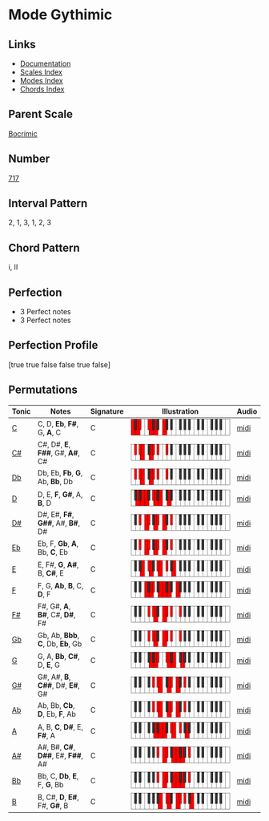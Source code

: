 # Mode Gythimic

## Links

- [Documentation](README.md)
- [Scales Index](Scales.md)
- [Modes Index](Modes.md)
- [Chords Index](Chords.md)

## Parent Scale

[Bocrimic](ScaleBocrimic.md)

## Number

[717](https://ianring.com/musictheory/scales/717)

## Interval Pattern

2, 1, 3, 1, 2, 3

## Chord Pattern

i, II

## Perfection

- 3 Perfect notes
- 3 Perfect notes

## Perfection Profile

[true true false false true false]

## Permutations

| Tonic | Notes | Signature | Illustration | Audio |
|-------|-------|-----------|--------------|-------|
| [C](ModeCNaturalGythimic.md) | C, D, **Eb**, **F#**, G, **A**, C | C | ![CNaturalGythimic](ModeCNaturalGythimic.png) | [midi](https://github.com/edipermadi/music/blob/main/docs/ModeCNaturalGythimic.mid?raw=true) |
| [C#](ModeCSharpGythimic.md) | C#, D#, **E**, **F##**, G#, **A#**, C# | C | ![CSharpGythimic](ModeCSharpGythimic.png) | [midi](https://github.com/edipermadi/music/blob/main/docs/ModeCSharpGythimic.mid?raw=true) |
| [Db](ModeDFlatGythimic.md) | Db, Eb, **Fb**, **G**, Ab, **Bb**, Db | C | ![DFlatGythimic](ModeDFlatGythimic.png) | [midi](https://github.com/edipermadi/music/blob/main/docs/ModeDFlatGythimic.mid?raw=true) |
| [D](ModeDNaturalGythimic.md) | D, E, **F**, **G#**, A, **B**, D | C | ![DNaturalGythimic](ModeDNaturalGythimic.png) | [midi](https://github.com/edipermadi/music/blob/main/docs/ModeDNaturalGythimic.mid?raw=true) |
| [D#](ModeDSharpGythimic.md) | D#, E#, **F#**, **G##**, A#, **B#**, D# | C | ![DSharpGythimic](ModeDSharpGythimic.png) | [midi](https://github.com/edipermadi/music/blob/main/docs/ModeDSharpGythimic.mid?raw=true) |
| [Eb](ModeEFlatGythimic.md) | Eb, F, **Gb**, **A**, Bb, **C**, Eb | C | ![EFlatGythimic](ModeEFlatGythimic.png) | [midi](https://github.com/edipermadi/music/blob/main/docs/ModeEFlatGythimic.mid?raw=true) |
| [E](ModeENaturalGythimic.md) | E, F#, **G**, **A#**, B, **C#**, E | C | ![ENaturalGythimic](ModeENaturalGythimic.png) | [midi](https://github.com/edipermadi/music/blob/main/docs/ModeENaturalGythimic.mid?raw=true) |
| [F](ModeFNaturalGythimic.md) | F, G, **Ab**, **B**, C, **D**, F | C | ![FNaturalGythimic](ModeFNaturalGythimic.png) | [midi](https://github.com/edipermadi/music/blob/main/docs/ModeFNaturalGythimic.mid?raw=true) |
| [F#](ModeFSharpGythimic.md) | F#, G#, **A**, **B#**, C#, **D#**, F# | C | ![FSharpGythimic](ModeFSharpGythimic.png) | [midi](https://github.com/edipermadi/music/blob/main/docs/ModeFSharpGythimic.mid?raw=true) |
| [Gb](ModeGFlatGythimic.md) | Gb, Ab, **Bbb**, **C**, Db, **Eb**, Gb | C | ![GFlatGythimic](ModeGFlatGythimic.png) | [midi](https://github.com/edipermadi/music/blob/main/docs/ModeGFlatGythimic.mid?raw=true) |
| [G](ModeGNaturalGythimic.md) | G, A, **Bb**, **C#**, D, **E**, G | C | ![GNaturalGythimic](ModeGNaturalGythimic.png) | [midi](https://github.com/edipermadi/music/blob/main/docs/ModeGNaturalGythimic.mid?raw=true) |
| [G#](ModeGSharpGythimic.md) | G#, A#, **B**, **C##**, D#, **E#**, G# | C | ![GSharpGythimic](ModeGSharpGythimic.png) | [midi](https://github.com/edipermadi/music/blob/main/docs/ModeGSharpGythimic.mid?raw=true) |
| [Ab](ModeAFlatGythimic.md) | Ab, Bb, **Cb**, **D**, Eb, **F**, Ab | C | ![AFlatGythimic](ModeAFlatGythimic.png) | [midi](https://github.com/edipermadi/music/blob/main/docs/ModeAFlatGythimic.mid?raw=true) |
| [A](ModeANaturalGythimic.md) | A, B, **C**, **D#**, E, **F#**, A | C | ![ANaturalGythimic](ModeANaturalGythimic.png) | [midi](https://github.com/edipermadi/music/blob/main/docs/ModeANaturalGythimic.mid?raw=true) |
| [A#](ModeASharpGythimic.md) | A#, B#, **C#**, **D##**, E#, **F##**, A# | C | ![ASharpGythimic](ModeASharpGythimic.png) | [midi](https://github.com/edipermadi/music/blob/main/docs/ModeASharpGythimic.mid?raw=true) |
| [Bb](ModeBFlatGythimic.md) | Bb, C, **Db**, **E**, F, **G**, Bb | C | ![BFlatGythimic](ModeBFlatGythimic.png) | [midi](https://github.com/edipermadi/music/blob/main/docs/ModeBFlatGythimic.mid?raw=true) |
| [B](ModeBNaturalGythimic.md) | B, C#, **D**, **E#**, F#, **G#**, B | C | ![BNaturalGythimic](ModeBNaturalGythimic.png) | [midi](https://github.com/edipermadi/music/blob/main/docs/ModeBNaturalGythimic.mid?raw=true) |
